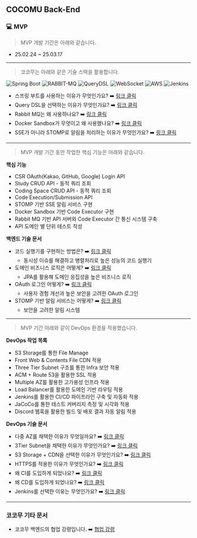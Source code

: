 ## COCOMU Back-End

### 💻 MVP

> MVP 개발 기간은 아래와 같습니다.

* 25.02.24 ~ 25.03.17

--- 

> 코코무는 아래와 같은 기술 스택을 활용합니다.
> 
![Spring Boot](https://img.shields.io/badge/Spring%20Boot-6DB33F?style=for-the-badge&logo=spring-boot&logoColor=white)
![RABBIT-MQ](https://img.shields.io/badge/-RabbitMQ-FF6600?style=for-the-badge&logo=rabbitmq&logoColor=white)
![QueryDSL](https://img.shields.io/badge/QueryDSL-0088cc?style=for-the-badge&logo=graphql)
![WebSocket](https://img.shields.io/badge/WebSocket-010101?style=for-the-badge&logo=socket.io)
![AWS](https://img.shields.io/badge/AWS-232F3E?style=for-the-badge&logo=amazonwebservices&logoColor=white)
![Jenkins](https://img.shields.io/badge/Jenkins-D24939?style=for-the-badge&logo=jenkins&logoColor=white)

- 스프링 부트를 사용하는 이유가 무엇인가요? ➡️ [링크 클릭](https://velog.io/@jihwankim128/COCOMU-%EA%B8%B0%EC%88%A0-%EC%8A%A4%ED%83%9D-%EC%84%A0%EC%A0%95#%EC%99%9C-spring-boot%EB%A5%BC-%EC%84%A0%ED%83%9D%ED%96%88%EB%8A%94%EA%B0%80--%ED%98%BC%EC%9E%90-%EB%B0%B1%EC%97%94%EB%93%9C%EB%A5%BC-%EB%A7%A1%EC%9C%BC%EB%A9%B0-%EC%96%BB%EC%9D%80-%EA%B2%B0%EB%A1%A0)
- Query DSL을 선택하는 이유가 무엇인가요? ➡️ [링크 클릭](https://velog.io/@jihwankim128/COCOMU-%EA%B8%B0%EC%88%A0-%EC%8A%A4%ED%83%9D-%EC%84%A0%EC%A0%95#%EC%99%9C-querydsl%EC%9D%84-%EC%84%A0%ED%83%9D%ED%96%88%EB%8A%94%EA%B0%80---%ED%94%84%EB%A1%9C%EC%A0%9D%ED%8A%B8%EC%97%90%EC%84%9C-%EB%8A%90%EB%82%80-%ED%95%84%EC%9A%94%EC%84%B1)
- Rabbit MQ는 왜 사용하나요? ➡️ [링크 클릭](https://velog.io/@jihwankim128/COCOMU-%EA%B8%B0%EC%88%A0-%EC%8A%A4%ED%83%9D-%EC%84%A0%EC%A0%95#%EC%99%9C-rabbitmq%EB%A5%BC-%EB%8F%84%EC%9E%85%ED%96%88%EB%8A%94%EA%B0%80--private-subnet-%EA%B8%B0%EB%B0%98-%EC%95%84%ED%82%A4%ED%85%8D%EC%B2%98%EC%97%90%EC%84%9C-%EB%A9%94%EC%8B%9C%EC%A7%95-%EB%B0%A9%EC%8B%9D%EC%9D%84-%EC%84%A0%ED%83%9D%ED%95%9C-%EC%9D%B4%EC%9C%A0)
- Docker Sandbox가 무엇이고 왜 사용했나요? ➡️ [링크 클릭](https://velog.io/@jihwankim128/COCOMU-%EA%B8%B0%EC%88%A0-%EC%8A%A4%ED%83%9D-%EC%84%A0%EC%A0%95#%EC%99%9C-docker-sandbox%EB%A5%BC-%EC%82%AC%EC%9A%A9%ED%96%88%EB%8A%94%EA%B0%80--%EC%95%88%EC%A0%84%ED%95%98%EA%B3%A0-%EC%9C%A0%EC%97%B0%ED%95%9C-%EC%BD%94%EB%93%9C-%EC%8B%A4%ED%96%89-%ED%99%98%EA%B2%BD%EC%9D%84-%EB%A7%8C%EB%93%A4%EA%B8%B0-%EC%9C%84%ED%95%B4)
- SSE가 아니라 STOMP로 알림을 처리하는 이유가 무엇인가요?  ➡️ [링크 클릭](https://velog.io/@jihwankim128/COCOMU-%EA%B8%B0%EC%88%A0-%EC%8A%A4%ED%83%9D-%EC%84%A0%EC%A0%95#%EC%99%9C-stompwebsocket-%EA%B8%B0%EB%B0%98%EB%A5%BC-%EC%84%A0%ED%83%9D%ED%96%88%EB%8A%94%EA%B0%80--%EC%95%8C%EB%A6%BC%EA%B3%BC-%EC%B1%84%ED%8C%85%EC%9D%84-%EB%8F%99%EC%8B%9C%EC%97%90-%EA%B3%A0%EB%A0%A4%ED%95%9C-%EC%84%A4%EA%B3%84)

---

> MVP 개발 기간 동안 작업한 핵심 기능은 아래와 같습니다.

**핵심 기능**
* CSR OAuth(Kakao, GitHub, Google) Login API
* Study CRUD API - 동적 쿼리 조회
* Coding Space CRUD API - 동적 쿼리 조회
* Code Execution/Submission API
* STOMP 기반 SSE 알림 서비스 구현
* Docker Sandbox 기반 Code Executor 구현
* Rabbit MQ 기반 API 서버와 Code Executor 간 통신 시스템 구축
* API 도메인 별 단위 테스트 작성

**백엔드 기술 문서**

- 코드 실행기를 구현하는 방법은? ➡️ [링크 클릭](https://velog.io/@jihwankim128/COCOMU-%ED%95%B5%EC%8B%AC-%EA%B8%B0%EB%8A%A5#1-code-executor)
  - 동시성 이슈를 해결하고 병렬처리로 높은 성능의 코드 실행기
- 도메인 비즈니스 로직은 어떻게? ➡️ [링크 클릭](https://velog.io/@jihwankim128/COCOMU-%ED%95%B5%EC%8B%AC-%EA%B8%B0%EB%8A%A5#2-domain-business-logic)
  - JPA를 활용해 도메인 응집성을 높은 비즈니스 로직
- OAuth 로그인 어떻게? ➡️ [링크 클릭](https://velog.io/@jihwankim128/COCOMU-%ED%95%B5%EC%8B%AC-%EA%B8%B0%EB%8A%A5#3-oauth-20-%EB%A1%9C%EA%B7%B8%EC%9D%B8:~:text=%EA%B2%B0%EA%B3%BC%20(Result)-,3.%20OAuth%202.0%20%EB%A1%9C%EA%B7%B8%EC%9D%B8,-%EC%83%81%ED%99%A9%20(Situation))
  - 사용자 경험 개선과 높은 보안을 고려한 OAuth 로그인
- STOMP 기반 알림 서비스는 어떻게? ➡️ [링크 클릭](https://velog.io/@jihwankim128/COCOMU-%ED%95%B5%EC%8B%AC-%EA%B8%B0%EB%8A%A5#4-stomp-%EA%B8%B0%EB%B0%98-sse-%EC%95%8C%EB%A6%BC)
  - 보안을 고려한 알림 시스템

---

> MVP 기간 아래와 같이 DevOps 환경을 적용했습니다.

**DevOps 작업 목록**
* S3 Storage를 통한 File Manage
* Front Web & Contents File CDN 적용
* Three Tier Subnet 구조를 통한 Infra 보안 적용
* ACM + Route 53을 활용한 SSL 적용
* Multiple AZ를 활용한 고가용성 인프라 적용
* Load Balancer를 활용한 도메인 기반 라우팅 적용
* Jenkins를 활용한 CI/CD 파이프라인 구축 및 자동화 적용
* JaCoCo를 통한 테스트 커버리지 측정 및 시각화 적용
* Discord 웹훅을 활용한 빌드 및 배포 결과 자동 알림 적용

**DevOps 기술 문서**

- 다중 AZ를 채택한 이유가 무엇일까요? ➡️ [링크 클릭](https://velog.io/@jihwankim128/COCOMU-Infra-Architecture#%EB%8B%A4%EC%A4%91-az%EB%A5%BC-%EC%B1%84%ED%83%9D%ED%95%9C-%EC%9D%B4%EC%9C%A0%EA%B0%80-%EB%AC%B4%EC%97%87%EC%9D%BC%EA%B9%8C%EC%9A%94)
- 3Tier Subnet을 채택한 이유가 무엇인가요? ➡️ [링크 클릭](https://velog.io/@jihwankim128/COCOMU-Infra-Architecture#3tier-subnet%EC%9D%84-%EC%B1%84%ED%83%9D%ED%95%9C-%EC%9D%B4%EC%9C%A0%EA%B0%80-%EB%AC%B4%EC%97%87%EC%9D%B8%EA%B0%80%EC%9A%94)
- S3 Storage + CDN을 선택한 이유가 무엇인가요? ➡️ [링크 클릭](https://velog.io/@jihwankim128/COCOMU-Infra-Architecture#s3-storage--cdn%EC%9D%84-%EC%84%A0%ED%83%9D%ED%95%9C-%EC%9D%B4%EC%9C%A0%EA%B0%80-%EB%AC%B4%EC%97%87%EC%9D%B8%EA%B0%80%EC%9A%94)
- HTTPS를 적용한 이유가 무엇인가요? ➡️ [링크 클릭](https://velog.io/@jihwankim128/COCOMU-Infra-Architecture#https%EB%A5%BC-%EC%A0%81%EC%9A%A9%ED%95%9C-%EC%9D%B4%EC%9C%A0%EA%B0%80-%EB%AC%B4%EC%97%87%EC%9D%B8%EA%B0%80%EC%9A%94)
- 왜 CI를 도입하게 되었나요? ➡️ [링크 클릭](https://velog.io/@jihwankim128/COCOMU-Infra-Architecture#%EC%99%9C-ci%EB%A5%BC-%EB%8F%84%EC%9E%85%ED%95%98%EA%B2%8C-%EB%90%98%EC%97%88%EB%82%98%EC%9A%94)
- 왜 CD를 도입하게 되었나요? ➡️ [링크 클릭](https://velog.io/@jihwankim128/COCOMU-Infra-Architecture#%EC%99%9C-cd%EB%A5%BC-%EB%8F%84%EC%9E%85%ED%95%98%EA%B2%8C-%EB%90%98%EC%97%88%EB%82%98%EC%9A%94)
- Jenkins를 선택한 이유는 무엇인가요? ➡️ [링크 클릭](https://velog.io/@jihwankim128/COCOMU-Infra-Architecture#jenkins%EB%A5%BC-%EC%84%A0%ED%83%9D%ED%95%9C-%EC%9D%B4%EC%9C%A0%EB%8A%94-%EB%AC%B4%EC%97%87%EC%9D%B8%EA%B0%80%EC%9A%94)

---

### 코코무 기타 문서

- 코코무 백엔드의 협업 강령입니다. ➡️  [협업 강령](CONTRIBUTING.md)

